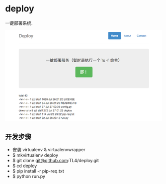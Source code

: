 deploy
======

一键部署系统.

![演示界面](https://raw.githubusercontent.com/TL4/deploy/master/deploy/static/img/demo.png "demo")


## 开发步骤

- 安装 virtualenv & virtualenvwrapper
- $ mkvirtualenv deploy
- $ git clone git@github.com:TL4/deploy.git
- $ cd deploy
- $ pip install -r pip-req.txt
- $ python run.py
